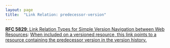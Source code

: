 ```yaml
---
layout: page
title:  "Link Relation: predecessor-version"
---
```


[**RFC 5829**: Link Relation Types for Simple Version Navigation between Web Resources](/specs/IETF/RFC/5829 "This specification defines a set of link relation types that may be used on Web resources for navigation between a resource and other resources related to version control, such as past versions and working copies."): [When included on a versioned resource, this link points to a resource containing the predecessor version in the version history.](http://tools.ietf.org/html/rfc5829#section-3.5)

